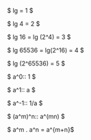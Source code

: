 $ lg = 1 $

$ lg 4 = 2 $

$ lg 16 =  lg (2^4) = 3 $

$ lg 65536 = lg(2^16) = 4 $

$ lg (2^65536) = 5 $



$ a^0:: 1 $

$ a^1:: a $

$ a^-1:: 1/a $

$ (a^m)^n:: a^(mn) $

$ a^m . a^n = a^{m+n}$
